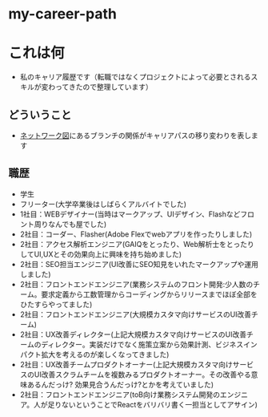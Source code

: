 # my-career-path

# これは何
- 私のキャリア履歴です（転職ではなくプロジェクトによって必要とされるスキルが変わってきたので整理しています）

## どういうこと
- [ネットワーク図](https://github.com/ryownet/my-career-path/network)にあるブランチの関係がキャリアパスの移り変わりを表します


## 職歴
- 学生
- フリーター(大学卒業後はしばらくアルバイトでした)
- 1社目：WEBデザイナー(当時はマークアップ、UIデザイン、Flashなどフロント周りなんでも屋でした)
- 2社目：コーダー、Flasher(Adobe Flexでwebアプリを作ったりしました)
- 2社目：アクセス解析エンジニア(GAIQをとったり、Web解析士をとったりしてUI,UXとその効果向上に興味を持ち始めました)
- 2社目：SEO担当エンジニア(UI改善にSEO知見をいれたマークアップや運用しました)
- 2社目：フロントエンドエンジニア(業務システムのフロント開発:少人数のチーム。要求定義から工数管理からコーディングからリリースまでほぼ全部をひたすらやってました)
- 2社目：フロントエンドエンジニア(大規模カスタマ向けサービスのUI改善チーム)
- 2社目：UX改善ディレクター(上記大規模カスタマ向けサービスのUI改善チームのディレクター。実装だけでなく施策立案から効果計測、ビジネスインパクト拡大を考えるのが楽しくなってきました)
- 2社目：UX改善チームプロダクトオーナー(上記大規模カスタマ向けサービスのUI改善スクラムチームを複数みるプロダクトオーナー。その改善やる意味あるんだっけ? 効果見合うんだっけ?とかを考えていました)
- 2社目：フロントエンドエンジニア(toB向け業務システム開発のエンジニア。人が足りないということでReactをバリバリ書く一担当としてアサイン)




